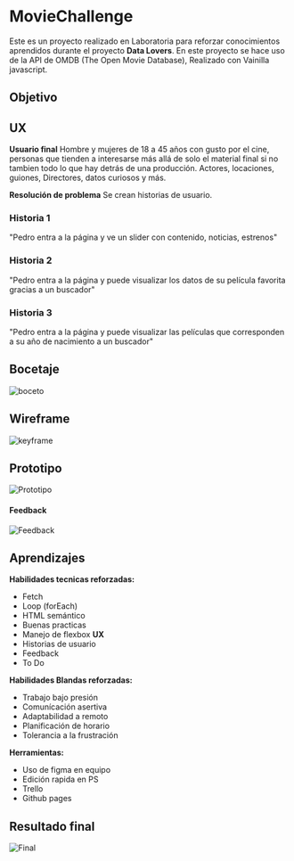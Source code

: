 # MovieChallenge
Este es un proyecto realizado en Laboratoria para reforzar conocimientos aprendidos durante el proyecto **Data Lovers**.
En este proyecto se hace uso de la API de OMDB (The Open Movie Database), Realizado con Vainilla javascript.

## Objetivo


## UX
**Usuario final**
Hombre y mujeres de 18 a 45 años con gusto por el cine, personas que tienden a interesarse más allá de solo el material final si no tambien todo lo que hay detrás de una producción. Actores, locaciones, guiones, Directores, datos curiosos y más.

**Resolución de problema**
Se crean historias de usuario.

### Historia 1
"Pedro entra a la página y ve un slider con contenido, noticias, estrenos"
### Historia 2
"Pedro entra a la página y puede visualizar los datos de su película favorita gracias a un buscador"
### Historia 3
"Pedro entra a la página y puede visualizar las películas que corresponden a su año de nacimiento a un buscador"

## Bocetaje

![boceto](https://github.com/IrisFyD/CDMX009-MovieChallenge/blob/master/src/images/boceto.jpg?raw=true)

## Wireframe

![keyframe](https://github.com/IrisFyD/CDMX009-MovieChallenge/blob/master/src/images/wireframe.jpg?raw=true)

## Prototipo

![Prototipo](https://github.com/IrisFyD/CDMX009-MovieChallenge/blob/master/src/images/Proto.jpg?raw=true)

#### Feedback

![Feedback](https://github.com/IrisFyD/CDMX009-MovieChallenge/blob/master/src/images/feeedback.png?raw=true)

## Aprendizajes

**Habilidades tecnicas reforzadas:**
- Fetch
- Loop (forEach)
- HTML semántico
- Buenas practicas
- Manejo de flexbox
**UX**
- Historias de usuario
- Feedback
- To Do

**Habilidades Blandas reforzadas:**
- Trabajo bajo presión
- Comunícación asertiva
- Adaptabilidad a remoto
- Planificación de horario
- Tolerancia a la frustración

**Herramientas:**
- Uso de figma en equipo
- Edición rapida en PS
- Trello
- Github pages

## Resultado final

![Final](https://github.com/IrisFyD/CDMX009-MovieChallenge/blob/master/src/images/Final.jpg?raw=true)

